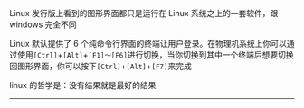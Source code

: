 


Linux 发行版上看到的图形界面都只是运行在 Linux 系统之上的一套软件，跟 windows 完全不同

Linux 默认提供了 6 个纯命令行界面的终端让用户登录。在物理机系统上你可以通过使用`[Ctrl]`+`[Alt]`+`[F1]～[F6]`进行切换，当你切换到其中一个终端后想要切换回图形界面，你可以按下`[Ctrl]`+`[Alt]`+`[F7]`来完成

linux 的哲学是：没有结果就是最好的结果

---
































